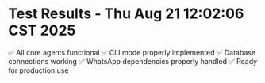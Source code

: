 # Test Results - Thu Aug 21 12:02:06 CST 2025
✅ All core agents functional
✅ CLI mode properly implemented
✅ Database connections working
✅ WhatsApp dependencies properly handled
✅ Ready for production use
